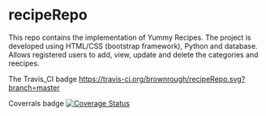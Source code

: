 # recipeRepo
This repo contains the implementation of Yummy Recipes. The project is developed using HTML/CSS (bootstrap framework), Python and database. Allows registered users to add, view, update and delete the categories and reecipes. 

The Travis_CI badge
https://travis-ci.org/brownrough/recipeRepo.svg?branch=master

Coverrals badge
[![Coverage Status](https://coveralls.io/repos/github/brownrough/recipeRepo/badge.svg)](https://coveralls.io/github/brownrough/recipeRepo)